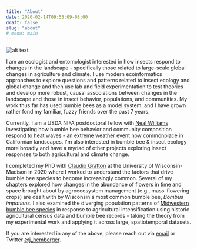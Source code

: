```yaml
---
title: "About"
date: 2020-02-14T09:55:09-08:00
draft: false
slug: "about"
# menu: main
---
```


![alt text](/images/arbjeremy.png "Jeremy searches for bumble bees to photograph on purple flowers in the University of Wisconsin arboretum")

I am an ecologist and entomologist interested in how insects respond to changes in the landscape - specifically those related to large-scale global changes in agriculture and climate. I use modern ecoinformatics approaches to explore questions and patterns related to insect ecology and global change and then use lab and field experimentation to test theories and develop more robust, causal associations between changes in the landscape and those in insect behavior, populations, and communities. My work thus far has used bumble bees as a model system, and I have grown rather fond my familiar, fuzzy friends over the past 7 years.

Currently, I am a USDA NIFA postdoctoral fellow with [Neal Williams](https://williamslab.ucdavis.edu/ "Williams Lab Website") investigating how bumble bee behavior and community composition respond to heat waves - an extreme weather event now commonplace in Californian landscapes. I'm also interested in bumble bee & insect ecology more broadly and have a myriad of other projects exploring insect responses to both agricultural and climate change.

I completed my PhD with [Claudio Gratton](https://gratton.entomology.wisc.edu "Gratton Lab Website") at the University of Wisconsin-Madison in 2020 where I worked to understand the factors that drive bumble bee species to become increasingly common. Several of my chapters explored how changes in the abundance of flowers in time and space brought about by agroecosystem management (e.g., mass-flowering crops) are dealt with by Wisconsin's most common bumble bee, _Bombus impatiens_. I also examined the diverging population patterns of [Midwestern bumble bee species](https://www.wisconsinbumblebees.com "Wisconsin Bumble Bee Guide") in response to agricultural intensification using historic agricultural census data and bumble bee records - taking the theory from my experimental work and applying it across large, spatiotemporal datasets.

If you are interested in any of the above, please reach out via [email](mailto:j.hemberger.wisc@gmail.com) or Twitter [@j_hemberger](https://twitter.com/j_hemberger "Jeremy's Twitter Handle").